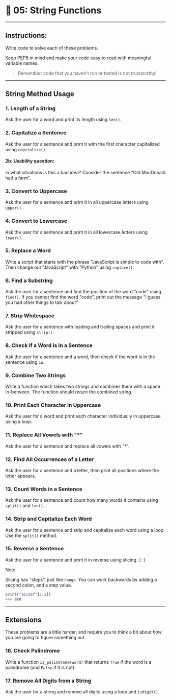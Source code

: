 # 🐍 05: String Functions

---

## Instructions:
Write code to solve each of these problems.

Keep PEP8 in mind and make your code easy to read with meaningful variable names.

> Remember: code that you haven't run or tested is not trustworthy!

---

## String Method Usage

### 1. Length of a String
Ask the user for a word and print its length using `len()`.

### 2. Capitalize a Sentence
Ask the user for a sentence and print it with the first character capitalized using `capitalize()`.

#### 2b: Usability question:
In what situations is this a bad idea? Consider the sentence "Old MacDonald had a farm".

### 3. Convert to Uppercase
Ask the user for a sentence and print it in all uppercase letters using `upper()`.

### 4. Convert to Lowercase
Ask the user for a sentence and print it in all lowercase letters using `lower()`.

### 5. Replace a Word
Write a script that starts with the phrase "JavaScript is simple to code with".
Then change out "JavaScript" with "Python" using `replace()`.

### 6. Find a Substring
Ask the user for a sentence and find the position of the word "code" using `find()`.
If you cannot find the word "code", print out the message "I guess you had other things to talk about"

### 7. Strip Whitespace
Ask the user for a sentence with leading and trailing spaces and print it stripped using `strip()`.

### 8. Check if a Word is in a Sentence
Ask the user for a sentence and a word, then check if the word is in the sentence using `in`.

### 9. Combine Two Strings
Write a function which takes two strings and combines them with a space in-between.  The function should *return* the combined string.

### 10. Print Each Character in Uppercase
Ask the user for a word and print each character individually in uppercase using a loop.

### 11. Replace All Vowels with "*"
Ask the user for a sentence and replace all vowels with "*".

### 12. Find All Occurrences of a Letter
Ask the user for a sentence and a letter, then print all positions where the letter appears.

### 13. Count Words in a Sentence
Ask the user for a sentence and count how many words it contains using `split()` and `len()`.

### 14. Strip and Capitalize Each Word
Ask the user for a sentence and strip and capitalize each word using a loop.
Use the `split()` method.

### 15. Reverse a Sentence
Ask the user for a sentence and print it in reverse using slicing. `[:]`

> [!Note]
> Slicing has "steps", just like `range`. You can work backwards by adding a second colon, and a step value. 
> ```python
> print("abcdef"[::2])
> >>> ace 
> ```

---

## Extensions
These problems are a little harder, and require you to think a bit about *how* you are going to figure something out.

### 16. Check Palindrome
Write a function `is_palindrome(word)` that returns `True` if the word is a palindrome (and `False` if it is not).

### 17. Remove All Digits from a String
Ask the user for a string and remove all digits using a loop and `isdigit()`.
